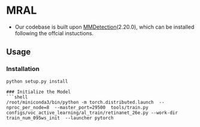 # MRAL
- Our codebase is built upon  [MMDetection](https://github.com/open-mmlab/mmdetection)(2.20.0), which can be installed following the offcial instuctions.
## Usage

### Installation
```shell
python setup.py install

### Initialize the Model
```shell
/root/miniconda3/bin/python -m torch.distributed.launch  --nproc_per_node=8  --master_port=29500  tools/train.py configs/voc_active_learning/al_train/retinanet_26e.py --work-dir train_num_095ws_init  --launcher pytorch
